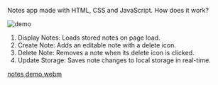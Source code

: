Notes app made with HTML, CSS and JavaScript. How does it work?

![demo](https://github.com/user-attachments/assets/ee61a25b-bc9f-49fb-8f72-e8fd77b6eb71)

1. Display Notes: Loads stored notes on page load.
2. Create Note: Adds an editable note with a delete icon.
3. Delete Note: Removes a note when its delete icon is clicked.
4. Update Storage: Saves note changes to local storage in real-time.

[notes demo.webm](https://github.com/user-attachments/assets/0360ce46-5596-44e5-8926-14c09f060a57)
